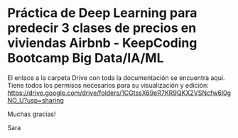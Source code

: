 # Práctica de Deep Learning para predecir 3 clases de precios en viviendas Airbnb - KeepCoding Bootcamp Big Data/IA/ML

El enlace a la carpeta Drive con toda la documentación se encuentra aquí. Tiene todos los permisos necesarios para su visualización y edición: https://drive.google.com/drive/folders/1CGtssX69eR7KR9QKX2VSNcfw6l0gNO_U?usp=sharing

Muchas gracias!

Sara
